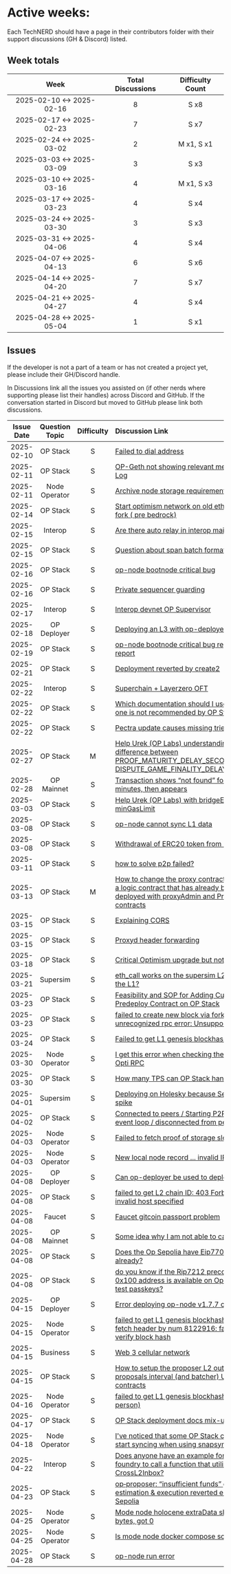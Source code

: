 # Active weeks:

Each TechNERD should have a page in their contributors folder with their support discussions (GH & Discord) listed. 

## Week totals

|           Week            | Total Discussions | Difficulty Count |
| :-----------------------: | :---------------: | :--------------: |
| 2025-02-10 <-> 2025-02-16 |         8         |    S x8          |
| 2025-02-17 <-> 2025-02-23 |         7         |    S x7          |
| 2025-02-24 <-> 2025-03-02 |         2         |    M x1, S x1    |
| 2025-03-03 <-> 2025-03-09 |         3         |    S x3          |
| 2025-03-10 <-> 2025-03-16 |         4         |    M x1, S x3    |
| 2025-03-17 <-> 2025-03-23 |         4         |    S x4          |
| 2025-03-24 <-> 2025-03-30 |         3         |    S x3          |
| 2025-03-31 <-> 2025-04-06 |         4         |    S x4          |
| 2025-04-07 <-> 2025-04-13 |         6         |    S x6          |
| 2025-04-14 <-> 2025-04-20 |         7         |    S x7          |
| 2025-04-21 <-> 2025-04-27 |         4         |    S x4          |
| 2025-04-28 <-> 2025-05-04 |         1         |    S x1          |

## Issues 

If the developer is not a part of a team or has not created a project yet, please include their GH/Discord handle. 

In Discussions link all the issues you assisted on (if other nerds where supporting please list their handles) across Discord and GitHub. If the conversation started in Discord but moved to GitHub please link both discussions. 

| Issue Date | Question Topic | Difficulty | Discussion Link |
|:----------:|:--------------:|:----------:|:-------------------|
| 2025-02-10 | OP Stack | S | [Failed to dial address](https://discord.com/channels/667044843901681675/1141037410717814844/1338488920509255691) |
| 2025-02-11 | OP Stack | S | [OP-Geth not showing relevant messages in Log](https://github.com/ethereum-optimism/developers/discussions/721) |
| 2025-02-11 | Node Operator | S | [Archive node storage requirement problem](https://discord.com/channels/667044843901681675/1080862392281481246/1338845555886915648) |
| 2025-02-14 | OP Stack | S | [Start optimism network on old ethereum local fork ( pre bedrock) ](https://github.com/ethereum-optimism/developers/discussions/727) |
| 2025-02-15 | Interop | S | [Are there auto relay in interop mainnet?](https://discord.com/channels/667044843901681675/1141037410717814844/1340163388273201275) |
| 2025-02-15 | OP Stack | S | [Question about span batch format](https://discord.com/channels/667044843901681675/1080867873997729874/1340330752386011218) |
| 2025-02-16 | OP Stack | S | [op-node bootnode critical bug](https://discord.com/channels/667044843901681675/1080862392281481246/1340484991137742921) |
| 2025-02-16 | OP Stack | S | [Private sequencer guarding](https://discord.com/channels/667044843901681675/1080867873997729874/1340505973898481736) |
| 2025-02-17 | Interop | S | [Interop devnet OP Supervisor](https://discord.com/channels/667044843901681675/1080862392281481246/1340704606057140278) |
| 2025-02-18 | OP Deployer | S | [Deploying an L3 with op-deployer](https://discord.com/channels/667044843901681675/1080867873997729874/1341217662344106086) |
| 2025-02-19 | OP Stack | S | [op-node bootnode critical bug repeated report](https://discord.com/channels/667044843901681675/1141037410717814844/1341678982030032906) |
| 2025-02-21 | OP Stack | S | [Deployment reverted by create2](https://github.com/ethereum-optimism/developers/discussions/719) |
| 2025-02-22 | Interop | S | [Superchain + Layerzero OFT](https://github.com/ethereum-optimism/developers/discussions/706) |
| 2025-02-22 | OP Stack | S | [Which documentation should I use as existing one is not recommended by OP Stack itself](https://github.com/ethereum-optimism/developers/discussions/675) |
| 2025-02-22 | OP Stack | S | [Pectra update causes missing trie node](https://github.com/ethereum-optimism/developers/discussions/735) |
| 2025-02-27 | OP Stack | M | [Help Urek (OP Labs) understanding the difference between PROOF_MATURITY_DELAY_SECONDS and DISPUTE_GAME_FINALITY_DELAY_SECONDS](https://discord.com/channels/667044843901681675/1141037410717814844/1344681318314938398) |
| 2025-02-28 | OP Mainnet | S | [Transaction shows “not found” for several minutes, then appears](https://github.com/ethereum-optimism/developers/discussions/745) |
| 2025-03-03 | OP Stack | S | [Help Urek (OP Labs) with bridgeERC20 minGasLimit](https://discord.com/channels/667044843901681675/1141037410717814844/1346058561012109314) |
| 2025-03-08 | OP Stack | S | [op-node cannot sync L1 data](https://github.com/ethereum-optimism/developers/discussions/756) |
| 2025-03-08 | OP Stack | S | [Withdrawal of ERC20 token from L2](https://github.com/ethereum-optimism/developers/discussions/754) |
| 2025-03-11 | OP Stack | S | [how to solve p2p failed?](https://github.com/ethereum-optimism/developers/discussions/758) |
| 2025-03-13 | OP Stack | M | [How to change the proxy contract address of a logic contract that has already been deployed with proxyAdmin and Proxy contracts](https://github.com/ethereum-optimism/developers/discussions/760) |
| 2025-03-15 | OP Stack | S | [Explaining CORS](https://discord.com/channels/667044843901681675/1141037410717814844/1350156122413203508) |
| 2025-03-15 | OP Stack | S | [Proxyd header forwarding](https://github.com/ethereum-optimism/developers/discussions/759) |
| 2025-03-18 | OP Stack | S | [Critical Optimism upgrade but not announced](https://discord.com/channels/667044843901681675/1141037410717814844/1351579957855256676) |
| 2025-03-21 | Supersim | S | [eth_call works on the supersim L2, but not the L1?](https://discord.com/channels/1326996400252387419/1349026623885938688/1352484749909692446) |
| 2025-03-23 | OP Stack | S | [Feasibility and SOP for Adding Custom Predeploy Contract on OP Stack](https://github.com/ethereum-optimism/developers/discussions/769) |
| 2025-03-23 | OP Stack | S | [failed to create new block via forkchoice: unrecognized rpc error: Unsupported fork](https://github.com/ethereum-optimism/developers/discussions/770) |
| 2025-03-24 | OP Stack | S | [Failed to get L1 genesis blockhash](https://discord.com/channels/1326996400252387419/1353587607904456767/1353614783223562290) |
| 2025-03-30 | Node Operator | S | [I get this error when checking the sync of my Opti RPC](https://discord.com/channels/1326996400252387419/1349026623885938688/1355991820034772992) |
| 2025-03-30 | OP Stack | S | [How many TPS can OP Stack handle](https://discord.com/channels/1326996400252387419/1349027053789511852/1355992756497022997) |
| 2025-04-01 | Supersim | S | [Deploying on Holesky because Sepolia gas spike](https://discord.com/channels/1326996400252387419/1349026623885938688/1356582898949427260) |
| 2025-04-02 | OP Stack | S | [Connected to peers / Starting P2P sync client event loop / disconnected from peer loop](https://discord.com/channels/1326996400252387419/1349027053789511852/1357092778827321504) |
| 2025-04-03 | Node Operator | S | [Failed to fetch proof of storage slot](https://discord.com/channels/1326996400252387419/1349027053789511852/1357293928247984129) |
| 2025-04-03 | Node Operator | S | [New local node record ... invalid IP](https://discord.com/channels/1326996400252387419/1349027053789511852/1357385528143646760) |
| 2025-04-08 | OP Deployer | S | [Can op-deployer be used to deploy alt-da?](https://discord.com/channels/1326996400252387419/1349027053789511852/1358868468480606328) |
| 2025-04-08 | OP Stack | S | [failed to get L2 chain ID: 403 Forbidden: invalid host specified](https://discord.com/channels/1326996400252387419/1349027053789511852/1358869162411429968) |
| 2025-04-08 | Faucet | S | [Faucet gitcoin passport problem](https://discord.com/channels/1326996400252387419/1349026623885938688/1359091504286662807) |
| 2025-04-08 | OP Mainnet | S | [Some idea why I am not able to cast a vote ?](https://discord.com/channels/1326996400252387419/1349026623885938688/1359091729768120461) |
| 2025-04-08 | OP Stack | S | [Does the Op Sepolia have Eip7702 support already?](https://discord.com/channels/1326996400252387419/1349026623885938688/1359092886427406497) |
| 2025-04-08 | OP Stack | S | [do you know if the Rip7212 precompile with 0x100 address is available on Op sepolia. To test passkeys?](https://discord.com/channels/1326996400252387419/1349026623885938688/1359098937742589984) |
| 2025-04-15 | OP Deployer | S | [Error deploying op-node v1.7.7 contracts](https://discord.com/channels/1326996400252387419/1349026623885938688/1361668668915843176) |
| 2025-04-15 | Node Operator | S | [failed to get L1 genesis blockhash: failed to fetch header by num 8122916: failed to verify block hash](https://discord.com/channels/1326996400252387419/1349026623885938688/1361703362155905237) |
| 2025-04-15 | Business | S | [Web 3 cellular network](https://github.com/ethereum-optimism/developers/discussions/765) |
| 2025-04-15 | OP Stack | S | [How to setup the proposer L2 output proposals interval (and batcher) Using op-contracts](https://github.com/ethereum-optimism/developers/discussions/782) |
| 2025-04-16 | Node Operator | S | [failed to get L1 genesis blockhash (Another person)](https://discord.com/channels/1326996400252387419/1349026623885938688/1362039212743987390) |
| 2025-04-17 | OP Stack | S | [OP Stack deployment docs mix-up](https://discord.com/channels/1326996400252387419/1349026623885938688/1362466655824904413) |
| 2025-04-18 | Node Operator | S | [I've noticed that some OP Stack chains won’t start syncing when using snapsync](https://discord.com/channels/1326996400252387419/1349027053789511852/1362780357677813951) |
| 2025-04-22 | Interop | S | [Does anyone have an example for using foundry to call a function that utilizes CrossL2Inbox?](https://discord.com/channels/1326996400252387419/1349026623885938688/1364110555400503316) |
| 2025-04-23 | OP Stack | S | [op‑proposer: “insufficient funds” gas estimation & execution reverted errors on Sepolia](https://github.com/ethereum-optimism/developers/discussions/789) |
| 2025-04-25 | Node Operator | S | [Mode node holocene extraData should be 9 bytes, got 0](https://discord.com/channels/1326996400252387419/1349027053789511852/1365282433154678855) |
| 2025-04-25 | Node Operator | S | [Is mode node docker compose script ok?](https://discord.com/channels/1326996400252387419/1349027053789511852/1365285121464471552) |
| 2025-04-28 | OP Stack | S | [op-node run error](https://github.com/ethereum-optimism/developers/discussions/795) |
